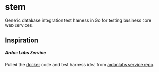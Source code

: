# stem
Generic database integration test harness in Go for testing business core web services.



## Inspiration

##### Ardan Labs Service 
Pulled the [docker](./docker) code and test harness idea from [ardanlabs service repo](https://github.com/ardanlabs/service.git).
